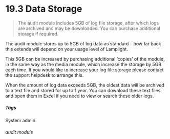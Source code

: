 # 19.3 Data Storage

> The audit module includes 5GB of log file storage, after which logs are archived and may be downloaded. You can 
> purchase additional storage if required.

The audit module stores up to 5GB of log data as standard – how far back this extends will depend on your usage level of
Lamplight.

This 5GB can be increased by purchasing additional ‘copies’ of the module, in the same way as the media module, which
increase the storage by 5GB each time. If you would like to increase your log file storage please contact the support
helpdesk to arrange this.

When the amount of log data exceeds 5GB, the oldest data will be archived to a text file and stored for up to 1 year.
You can download these text files and open them in Excel if you need to view or search these older logs. 



##### Tags
System admin

###### audit module